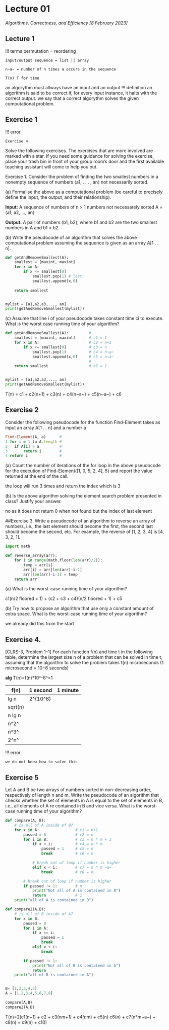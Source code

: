 # Lecture 01
*Algorithms, Correctness, and Efficiency [8 February 2023]*

## Lecture 1

!!! terms
    permutation = reordering
    
    input/output sequence = list || array

    n~a~ = number of n times a occurs in the sequence

    T(n) T for time

an algorythm must allways have an input and an output
!!! definition
    an algorithm is said to be correct if, for every input instance, it halts with the correct output. we say that a correct algorythm solves the given computational problem.





## Exercise 1

!!! error

    Exercise 4

Solve the following exercises. The exercises that are more involved are marked with a star. If you
need some guidance for solving the exercise, place your trash bin in front of your group room’s door
and the first available teaching assistant will come to help you out.

Exercise 1.
Consider the problem of finding the two smallest numbers in a nonempty sequence of numbers ⟨a1, . . . , an⟩ not necessarily sorted.

(a) Formalise the above as a computational problem (be careful to precisely define the input, the output, and their relationship).

**Input:** A sequence of numbers of n > 1 numbers not necessarely sorted A = ⟨a1, a2, ..., an⟩

**Output:** A pair of numbers ⟨b1, b2⟩, where b1 and b2 are the two smallest numbers in A and b1 < b2.


(b) Write the pseudocode of an algorithm that solves the above computational problem assuming the sequence is given as an array A[1 . . n].



```py
def getAndRemoveSmallest(A):          
    smallest = [maxint, maxint]       
    for x in A:
        if x <= smallest[0]
            smallest.pop(1) # last
            smallest.append(x,0)  
            
    return smallest


mylist = [a1,a2,a3,..., an]
print(getAndRemoveSmallest(mylist))
```


(c) Assume that line i of your pseudocode takes constant time ci to execute. What is the worst case
running time of your algorithm?

```py
def getAndRemoveSmallest(A):         #      
    smallest = [maxint, maxint]      # c1 = 1
    for x in A:                      # c2 = n+1
        if x <= smallest[0]          # c3 = n
            smallest.pop(1)          # c4 = n~a~
            smallest.append(x,0)     # c5 = n~a~
                                     #
    return smallest                  # c6 = 1


mylist = [a1,a2,a3,..., an]
print(getAndRemoveSmallest(mylist))
```

T(n) = c1 + c2(n+1) + c3(n) + c4(n~a~) + c5(n~a~) + c6


## Exercise 2
Consider the following pseudocode for the function Find-Element takes as input an array A[1 . . n] and a number a
```ruby
Find-Element(A, a)      #
1 for i = 1 to A.length #
2   if A[i] = a         #
3       return i        #
4 return i              #
``` 

(a) Count the number of iterations of the for loop in the above pseudocode for the execution of Find-Element([1, 0, 5, 2, 4], 5) and report the value returned at the end of the call.

the loop will run 3 times and return the index which is 3

(b) Is the above algorithm solving the element search problem presented in class? Justify your answer.

no as it does not return 0 when not found but the index of last element


##Exercise 3.
Write a pseudocode of an algorithm to reverse an array of numbers, i.e., the last element should become the first, the second last should become the second, etc. For example, the reverse of [1, 2, 3, 4] is [4, 3, 2, 1].


```py
import math

def reverse_array(arr):
    for i in range(math.floor(len(arr)/2)):
        temp = arr[i]
        arr[i] = arr[len(arr)-i-1]
        arr[len(arr)-i-1] = temp
    return arr
```

(a) What is the worst-case running time of your algorithm?

c1(n/2 floored + 1) + (c2 + c3 + c4)(n/2 floored + 1)  + c5



(b) Try now to propose an algorithm that use only a constant amount of extra space. What is the worst-case running time of your algorithm?

we already did this from the start


## Exercise 4.
[CLRS-3, Problem 1–1] For each function f(n) and time t in the following table, determine the largest size n of a problem that can be solved in time t, assuming that the algorithm to solve the problem takes f(n) microseconds (1 microsecond = 10−6 seconds)

**alg** T(n)=f(n)*10^-6^=1


| f(n)    | 1 second | 1 minute |
| ------- | -------- | -------- |
| lg n    | 2^(10^6) |          |
| sqrt(n) |          |          |
| n lg n  |          |          |
| n^2^    |          |          |
| n^3^    |          |          |
| 2^n^    |          |          |

!!! error

    we do not know how to solve this

## Exercise 5
Let A and B be two arrays of numbers sorted in non-decreasing order, respectively of length n and m. Write the pseudocode of an algorithm that checks whether the set of elements in A is equal to the set of elements in B, i.e., all elements of A  re contained in B and vice versa. What is the worst-case running time of your algorithm?
```py
def compare(A, B):
    # is all of A inside of B?
    for x in A:                # c1 = n+1
        passed = 0             # c2 = n
        for i in B:            # c3 = n * m + 1
            if x < i:          # c4 = n * m
                passed = 1     # c5 = n 
                break          # c6 = n 

            # break out of loop if number is higher
            elif x < i:        # c7 = n * m ~a~
                break          # c8 = n

        # break out of loop if number is higher
        if passed != 1:        # n
            print("Not all of A is contained in B")
            return             # 1
    print("all of A is contained in B")

def compare2(A,B):
    # is all of B inside of A?
    for x in B:
        passed = 0
        for i in A:
            if x == i:
                passed = 1
                break
            elif x < i:
                break

        if passed != 1:
            print("Not all of B is contained in A")
            return
    print("all of B is contained in A")


B= [1,2,3,4,5]    
A = [1,2,3,4,5,6,7,8]

compare(A,B)
compare2(A,B)
```


T(n)=2(c1(n+1) + c2 + c3(n*m+1) + c4(n*m) + c5(n) c6(n) + c7(n*m~a~) + c8(n) + c9(n) + c10)